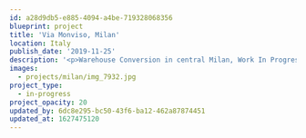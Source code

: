 ```yaml
---
id: a28d9db5-e885-4094-a4be-719328068356
blueprint: project
title: 'Via Monviso, Milan'
location: Italy
publish_date: '2019-11-25'
description: '<p>Warehouse Conversion in central Milan, Work In Progress - <em>due 2021</em></p>'
images:
  - projects/milan/img_7932.jpg
project_type:
  - in-progress
project_opacity: 20
updated_by: 6dc8e295-bc50-43f6-ba12-462a87874451
updated_at: 1627475120
---
```

